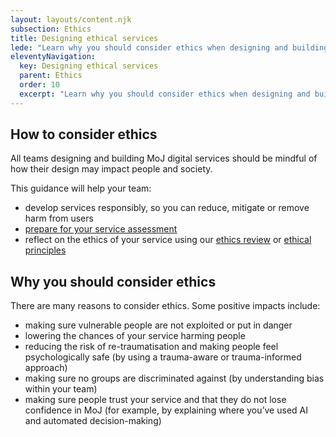 ```yaml
---
layout: layouts/content.njk
subsection: Ethics
title: Designing ethical services
lede: "Learn why you should consider ethics when designing and building digital services."
eleventyNavigation:
  key: Designing ethical services
  parent: Ethics
  order: 10
  excerpt: "Learn why you should consider ethics when designing and building digital services."
---
```


## How to consider ethics

All teams designing and building MoJ digital services should be mindful of how their design may impact people and society.

This guidance will help your team:

- develop services responsibly, so you can reduce, mitigate or remove harm from users
- [prepare for your service assessment](/ethics/assessment/)
- reflect on the ethics of your service using our [ethics review](/ethics/review/) or [ethical principles](ethics/principles/)


## Why you should consider ethics

There are many reasons to consider ethics. Some positive impacts include:

- making sure vulnerable people are not exploited or put in danger
- lowering the chances of your service harming people
- reducing the risk of re-traumatisation and making people feel psychologically safe (by using a trauma-aware or trauma-informed approach)
- making sure no groups are discriminated against (by understanding bias within your team)
- making sure people trust your service and that they do not lose confidence in MoJ (for example, by explaining where you’ve used AI and automated decision-making)